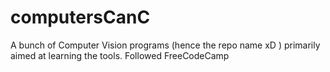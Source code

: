 # computersCanC
A bunch of Computer Vision  programs (hence the repo name xD ) primarily aimed at learning the tools. Followed FreeCodeCamp
